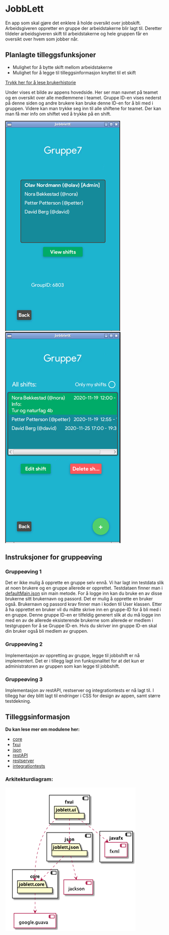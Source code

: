 # JobbLett
En app som skal gjøre det enklere å holde oversikt over jobbskift. Arbeidsgiveren oppretter en gruppe der arbeidstakerne blir lagt til. 
Deretter tildeler arbeidsgiveren skift til arbeidstakerne og hele gruppen får en oversikt over hvem som jobber når. 

## Planlagte tilleggsfunksjoner

- Mulighet for å bytte skift mellom arbeidstakerne
- Mulighet for å legge til tilleggsinformasjon knyttet til et skift

[Trykk her for å lese brukerhistorie](Brukerhistorie.md)


Under vises et bilde av appens hovedside. Her ser man navnet på teamet og en oversikt over alle medlemmene i teamet. Gruppe ID-en vises nederst på denne siden og 
andre brukere kan bruke denne ID-en for å bli med i gruppen. Videre kan man trykke seg inn til alle shiftene for teamet. Der kan man få mer info om shiftet ved å trykke på en shift.

![](pictures/Jobblett_GroupHome.png)
![](pictures/Jobblett_ShiftView.png)


## Instruksjoner for gruppeøving
### Gruppeøving 1

Det er ikke mulig å opprette en gruppe selv ennå. Vi har lagt inn testdata slik at noen brukere og en gruppe allerede er opprettet.
Testdataen finner man i [defaultMain.json](src/main/resources/jobblett/json/defaultMain.json) sin main metode. For å logge inn kan du bruke en av disse brukerne sitt brukernavn og passord.
Det er mulig å opprette en bruker også. Brukernavn og passord krav finner man i koden til User klassen. Etter å ha opprettet en bruker vil du måtte skrive inn
en gruppe-ID for å bli med i en gruppe. Denne gruppe ID-en er tilfeldig generert slik at du må logge inn med en av de allerede eksisterende brukerne som allerede
er medlem i testgruppen for å se Gruppe ID-en. Hvis du skriver inn gruppe ID-en skal din bruker også bli medlem av gruppen.

###  Gruppeøving 2
Implementasjon av oppretting av gruppe, legge til jobbshift er nå implementert. Det er i tillegg lagt inn funksjonalitet for at det kun  er administratoren av gruppen
som kan legge til jobbshift.

### Gruppeøving 3
Implementasjon av restAPI, restserver og integrationtests er nå lagt til. I tillegg har dey blitt lagt til endringer i CSS for design av appen, samt større
testdekning. 


## Tilleggsinformasjon

**Du kan lese mer om modulene her:**
* [core](core/)
* [fxui](fxui/)
* [json](json/)
* [restAPI](/restAPI)
* [restserver](/restserver)
* [integrationtests](/integrationtests)


### Arkitekturdiagram:

![](pictures/architecturediagram.png)

